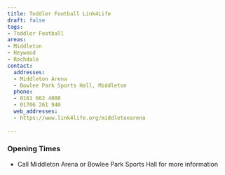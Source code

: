 ```yaml
---
title: Toddler Football Link4Life
draft: false
tags:
- Toddler Football
areas:
- Middleton
- Heywood
- Rochdale
contact:
  addresses:
  - Middleton Arena
  - Bowlee Park Sports Hall, Middleton
  phone:
  - 0161 662 4000
  - 01706 261 940
  web_addresses:
  - https://www.link4life.org/middletonarena
  
---
```


### Opening Times
* Call Middleton Arena or Bowlee Park Sports Hall
for more information
